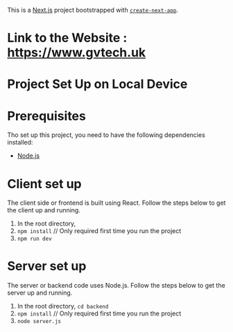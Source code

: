 This is a [Next.js](https://nextjs.org) project bootstrapped with [`create-next-app`](https://github.com/vercel/next.js/tree/canary/packages/create-next-app).

# Link to the Website : https://www.gvtech.uk

# Project Set Up on Local Device

# Prerequisites

Tho set up this project, you need to have the following dependencies installed:

- [Node.js](https://nodejs.org/en/download)

# Client set up

The client side or frontend is built using React. Follow the steps below to get the client up and running.

1. In the root directory,
2. `npm install` // Only required first time you run the project
3. `npm run dev`

# Server set up

The server or backend code uses Node.js. Follow the steps below to get the server up and running.

1. In the root directory, `cd backend`
2. `npm install` // Only required first time you run the project
3. `node server.js`
